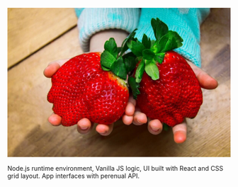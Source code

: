 <a href="https://perenual.com/docs/api"><img src="greener_thumb_reactVersion\src\assets\img\gaintStrawberries.png"/></a>

Node.js runtime environment, Vanilla JS logic, UI built with React and CSS grid layout. App  interfaces with perenual API. 


